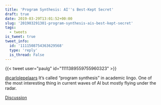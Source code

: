 ```yaml
---
title: 'Program Synthesis: AI''s Best-Kept Secret'
draft: true
date: 2019-03-29T13:01:52+00:00
slug: '201903291301-program-synthesis-ais-best-kept-secret'
tags:
  - tweets
is_tweet: true
tweet_info:
  id: '1111508754363629568'
  type: 'reply'
  is_thread: False
---
```




{{< tweet user="paulg" id="1111389559755960323" >}}

[@carlolepelaars](https://x.com/carlolepelaars) It’s called “program synthesis” in academic lingo. One of the most interesting thing in current waves of AI but mostly flying under the radar.

[Discussion](https://x.com/sytelus/status/1111508754363629568)
